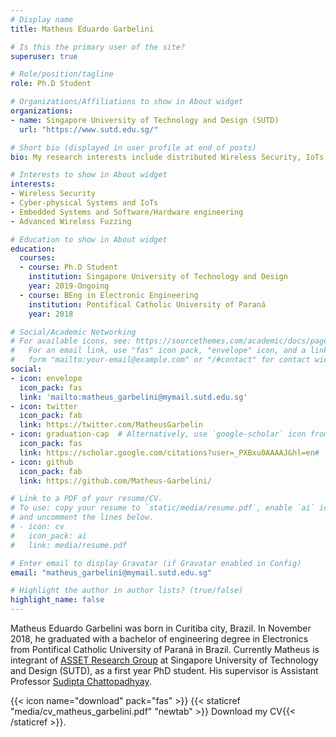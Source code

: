 ```yaml
---
# Display name
title: Matheus Eduardo Garbelini

# Is this the primary user of the site?
superuser: true

# Role/position/tagline
role: Ph.D Student

# Organizations/Affiliations to show in About widget
organizations:
- name: Singapore University of Technology and Design (SUTD)
  url: "https://www.sutd.edu.sg/"

# Short bio (displayed in user profile at end of posts)
bio: My research interests include distributed Wireless Security, IoTs, Embedded Systems and Software/Hardware engineering.

# Interests to show in About widget
interests:
- Wireless Security
- Cyber-physical Systems and IoTs
- Embedded Systems and Software/Hardware engineering
- Advanced Wireless Fuzzing

# Education to show in About widget
education:
  courses:
  - course: Ph.D Student
    institution: Singapore University of Technology and Design
    year: 2019-Ongoing
  - course: BEng in Electronic Engineering
    institution: Pontifical Catholic University of Paraná
    year: 2018

# Social/Academic Networking
# For available icons, see: https://sourcethemes.com/academic/docs/page-builder/#icons
#   For an email link, use "fas" icon pack, "envelope" icon, and a link in the
#   form "mailto:your-email@example.com" or "/#contact" for contact widget.
social:
- icon: envelope
  icon_pack: fas
  link: 'mailto:matheus_garbelini@mymail.sutd.edu.sg'
- icon: twitter
  icon_pack: fab
  link: https://twitter.com/MatheusGarbelin
- icon: graduation-cap  # Alternatively, use `google-scholar` icon from `ai` icon pack
  icon_pack: fas
  link: https://scholar.google.com/citations?user=_PXBxu0AAAAJ&hl=en#
- icon: github
  icon_pack: fab
  link: https://github.com/Matheus-Garbelini/

# Link to a PDF of your resume/CV.
# To use: copy your resume to `static/media/resume.pdf`, enable `ai` icons in `params.toml`, 
# and uncomment the lines below.
# - icon: cv
#   icon_pack: ai
#   link: media/resume.pdf

# Enter email to display Gravatar (if Gravatar enabled in Config)
email: "matheus_garbelini@mymail.sutd.edu.sg"

# Highlight the author in author lists? (true/false)
highlight_name: false
---
```


Matheus Eduardo Garbelini was born in Curitiba city, Brazil. In November 2018, he graduated with a bachelor of engineering degree in Electronics from Pontifical Catholic University of Paraná in Brazil. Currently Matheus is integrant of [ASSET Research Group](https://asset-group.github.io/) at Singapore University of Technology and Design (SUTD), as a first year PhD student. His supervisor is Assistant Professor [Sudipta Chattopadhyay](https://istd.sutd.edu.sg/people/faculty/sudipta-chattopadhyay).

{{< icon name="download" pack="fas" >}} {{< staticref "media/cv_matheus_garbelini.pdf" "newtab" >}} Download my CV{{< /staticref >}}.
